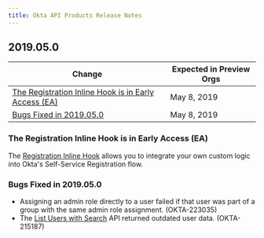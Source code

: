 ```yaml
---
title: Okta API Products Release Notes
---
```


## 2019.05.0

| Change                                                                                                       | Expected in Preview Orgs |
|--------------------------------------------------------------------------------------------------------------|--------------------------|
| [The Registration Inline Hook is in Early Access (EA)](#the-registration-inline-hook-is-in-early-access-ea) | May 8, 2019              |
| [Bugs Fixed in 2019.05.0](#bugs-fixed-in-2019-05-0)                                                          | May 8, 2019              |

### The Registration Inline Hook is in Early Access (EA)

The [Registration Inline Hook](/docs/reference/registration_hook/) allows you to integrate your own custom logic into Okta's Self-Service Registration flow. <!-- (OKTA-215773) -->

### Bugs Fixed in 2019.05.0

* Assigning an admin role directly to a user failed if that user was part of a group with the same admin role assignment. (OKTA-223035)
* The [List Users with Search](/docs/api/resources/users/#list-users-with-search) API returned outdated user data. (OKTA-215187)

